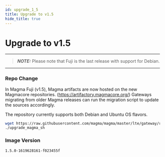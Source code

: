 ```yaml
---
id: upgrade_1_5
title: Upgrade to v1.5
hide_title: true
---
```


# Upgrade to v1.5

---
> **_NOTE:_** Please note that Fuji is the last release with support for Debian.
---

### Repo Change

In Magma Fuji (v1.5), Magma artifacts are now hosted on the new Magmacore repositories.
(https://artifactory.magmacore.org/)
Gateways migrating from older Magma releases can run the migration script to update the sources accordingly.

The repository currently supports both Debian and Ubuntu OS flavors.

```bash
wget https://raw.githubusercontent.com/magma/magma/master/lte/gateway/release/upgrade_magma.sh
./upgrade_magma_sh
```

### Image Version

`1.5.0-1619628161-f023455f`
